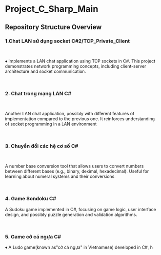 <h1>Project_C_Sharp_Main</h1>
<h2>Repository Structure Overview</h2>
<h3>1.Chat LAN sử dụng socket C#2/TCP_Private_Client</h3><br>
<p>♦ Implements a LAN chat application using TCP sockets in C#. This project demonstrates network programming concepts, including client-server architecture and socket communication.</p><br>
<h3>2. Chat trong mạng LAN C#</h3><br>
<p>Another LAN chat application, possibly with different features of implementation compared to the previous one. It reinforces understanding of socket programming in a LAN environment</p><br>
<h3>3. Chuyển đổi các hệ cơ số C#</h3><br>
<p>A number base conversion tool that allows users to convert numbers between different bases (e.g., binary, deximal, hexadecimal). Useful for learning about numeral systems and their conversions.</p><br>
<h3>4. Game Sondoku C#</h3>
<p>A Sudoku game implemented in C#, focusing on game logic, user interface design, and possibly puzzle generation and validation algorithms.</p><br>
<h3>5. Game cờ cá ngựa C#</h3>
♦ A Ludo game(known as"cờ cá ngựa" in Vietnamese) developed in C#, h
